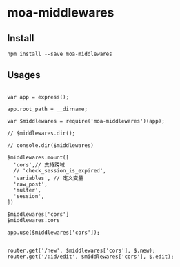 # moa-middlewares


## Install

    npm install --save moa-middlewares

## Usages

```

var app = express();

app.root_path = __dirname;

var $middlewares = require('moa-middlewares')(app);

// $middlewares.dir();

// console.dir($middlewares)

$middlewares.mount([
  'cors',// 支持跨域
  // 'check_session_is_expired',
  'variables', // 定义变量
  'raw_post',
  'multer',  
  'session',
])

$middlewares['cors']
$middlewares.cors

app.use($middlewares['cors']);


router.get('/new', $middlewares['cors'], $.new);  
router.get('/:id/edit', $middlewares['cors'], $.edit);
```